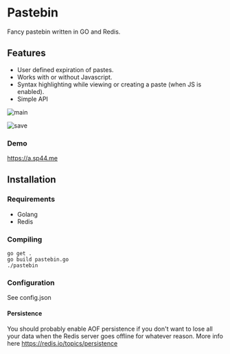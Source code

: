 # Pastebin

Fancy pastebin written in GO and Redis.

## Features

* User defined expiration of pastes.
* Works with or without Javascript.
* Syntax highlighting while viewing or creating a paste (when JS is enabled).
* Simple API

![main](https://raw.githubusercontent.com/sp444/pastebin-go/master/assets/docs/main.png)

![save](https://raw.githubusercontent.com/sp444/pastebin-go/master/assets/docs/save.png)

### Demo

https://a.sp44.me

## Installation

### Requirements

* Golang
* Redis

### Compiling

```
go get .
go build pastebin.go
./pastebin 
```

### Configuration

See config.json

#### Persistence

You should probably enable AOF persistence if you don't want to lose all your data when the Redis server goes offline for whatever reason. More info here https://redis.io/topics/persistence 

